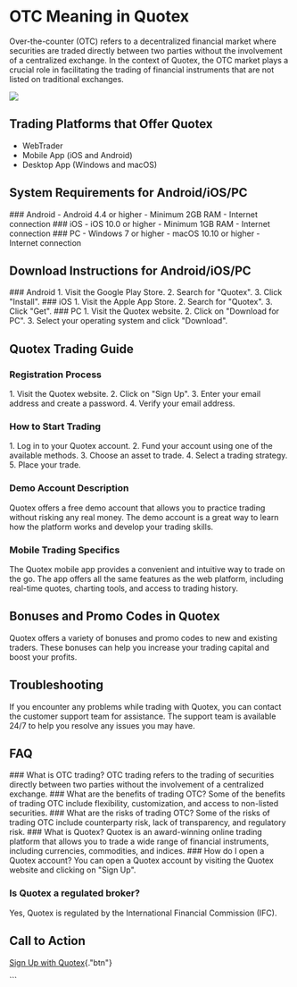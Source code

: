 # OTC Meaning in Quotex

Over-the-counter (OTC) refers to a decentralized financial market where
securities are traded directly between two parties without the
involvement of a centralized exchange. In the context of Quotex, the OTC
market plays a crucial role in facilitating the trading of financial
instruments that are not listed on traditional exchanges.

[![](https://static.quotex.io/files/4_en/300_250.jpg)](https://traff.sbs/brokerqxlid)

## Trading Platforms that Offer Quotex

-   WebTrader
-   Mobile App (iOS and Android)
-   Desktop App (Windows and macOS)

## System Requirements for Android/iOS/PC

\### Android - Android 4.4 or higher - Minimum 2GB RAM - Internet
connection \### iOS - iOS 10.0 or higher - Minimum 1GB RAM - Internet
connection \### PC - Windows 7 or higher - macOS 10.10 or higher -
Internet connection

## Download Instructions for Android/iOS/PC

\### Android 1. Visit the Google Play Store. 2. Search for
"Quotex". 3. Click "Install". \### iOS 1. Visit the Apple
App Store. 2. Search for "Quotex". 3. Click "Get". \###
PC 1. Visit the Quotex website. 2. Click on "Download for PC". 3.
Select your operating system and click "Download".

## Quotex Trading Guide

### Registration Process

1\. Visit the Quotex website. 2. Click on "Sign Up". 3. Enter your
email address and create a password. 4. Verify your email address.

### How to Start Trading

1\. Log in to your Quotex account. 2. Fund your account using one of the
available methods. 3. Choose an asset to trade. 4. Select a trading
strategy. 5. Place your trade.

### Demo Account Description

Quotex offers a free demo account that allows you to practice trading
without risking any real money. The demo account is a great way to learn
how the platform works and develop your trading skills.

### Mobile Trading Specifics

The Quotex mobile app provides a convenient and intuitive way to trade
on the go. The app offers all the same features as the web platform,
including real-time quotes, charting tools, and access to trading
history.

## Bonuses and Promo Codes in Quotex

Quotex offers a variety of bonuses and promo codes to new and existing
traders. These bonuses can help you increase your trading capital and
boost your profits.

## Troubleshooting

If you encounter any problems while trading with Quotex, you can contact
the customer support team for assistance. The support team is available
24/7 to help you resolve any issues you may have.

## FAQ

\### What is OTC trading? OTC trading refers to the trading of
securities directly between two parties without the involvement of a
centralized exchange. \### What are the benefits of trading OTC? Some of
the benefits of trading OTC include flexibility, customization, and
access to non-listed securities. \### What are the risks of trading OTC?
Some of the risks of trading OTC include counterparty risk, lack of
transparency, and regulatory risk. \### What is Quotex? Quotex is an
award-winning online trading platform that allows you to trade a wide
range of financial instruments, including currencies, commodities, and
indices. \### How do I open a Quotex account? You can open a Quotex
account by visiting the Quotex website and clicking on "Sign Up".

### Is Quotex a regulated broker?

Yes, Quotex is regulated by the International Financial Commission
(IFC).

## Call to Action

[Sign Up with
Quotex](\%22https://traff.sbs/brokerqxsignup\%22){."btn"}

\`\`\`


